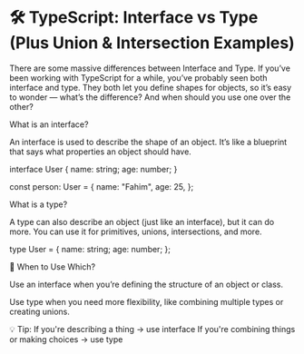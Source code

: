 # 🛠 TypeScript: Interface vs Type (Plus Union & Intersection Examples)

There are some massive differences between Interface and Type. If you’ve been working with TypeScript for a while, you’ve probably seen both interface and type. They both let you define shapes for objects, so it’s easy to wonder — what’s the difference? And when should you use one over the other?

What is an interface?

An interface is used to describe the shape of an object. It’s like a blueprint that says what properties an object should have.


interface User {
  name: string;
  age: number;
}

const person: User = {
  name: "Fahim",
  age: 25,
};

What is a type?

A type can also describe an object (just like an interface), but it can do more. You can use it for primitives, unions, intersections, and more.


type User = {
  name: string;
  age: number;
};

🧠 When to Use Which?

Use an interface when you’re defining the structure of an object or class.

Use type when you need more flexibility, like combining multiple types or creating unions.

💡 Tip:
If you're describing a thing → use interface
If you're combining things or making choices → use type
